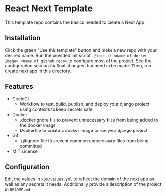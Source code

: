 # React Next Template

This template repo contains the basics needed to create a Next App.

## Installation

Click the green "Use this template" button and make a new repo with your desired name. Run the provided init script `./init.sh <name of docker image> <name of github repo>` to configure most of the project. See the configuration section for final changes that need to be made. Then, run [create next app](https://github.com/zeit/next.js#quick-start) in this directory.

## Features

* CircleCI
  * Workflow to test, build, publish, and deploy your django project using contexts to keep secrets safe
* Docker
  * .dockerignore file to prevent unnecessary files from being added to the docker image
  * Dockerfile to create a docker image to run your django project
* Git
  * .gitignore file to prevent common unnecessary files from being committed
* MIT License

## Configuration

Edit the values in `k8s/values.yml` to reflect the domain of the next app as well as any secrets it needs.
Additionally provide a description of the project in `README.md`
